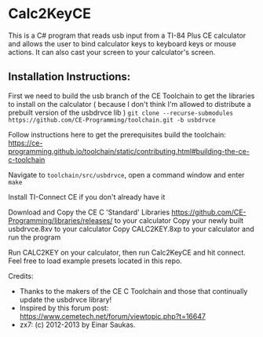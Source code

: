 # Calc2KeyCE

This is a C# program that reads usb input from a TI-84 Plus CE calculator and allows the user to bind calculator keys to keyboard keys or mouse actions. It can also cast your screen to your calculator's screen.

## Installation Instructions:

First we need to build the usb branch of the CE Toolchain to get the libraries to install on the calculator ( because I don't think I'm allowed to distribute a prebuilt version of the usbdrvce lib )
`git clone --recurse-submodules https://github.com/CE-Programming/toolchain.git -b usbdrvce`

Follow instructions here to get the prerequisites build the toolchain:
https://ce-programming.github.io/toolchain/static/contributing.html#building-the-ce-c-toolchain

Navigate to `toolchain/src/usbdrvce`, open a command window and enter `make`

Install TI-Connect CE if you don't already have it

Download and Copy the CE C 'Standard' Libraries https://github.com/CE-Programming/libraries/releases/ to your calculator
Copy your newly built usbdrvce.8xv to your calculator
Copy CALC2KEY.8xp to your calculator and run the program

Run CALC2KEY on your calculator, then run Calc2KeyCE and hit connect.
Feel free to load example presets located in this repo.


Credits:
+ Thanks to the makers of the CE C Toolchain and those that continually update the usbdrvce library!
+ Inspired by this forum post: https://www.cemetech.net/forum/viewtopic.php?t=16647
+ zx7: (c) 2012-2013 by Einar Saukas.
